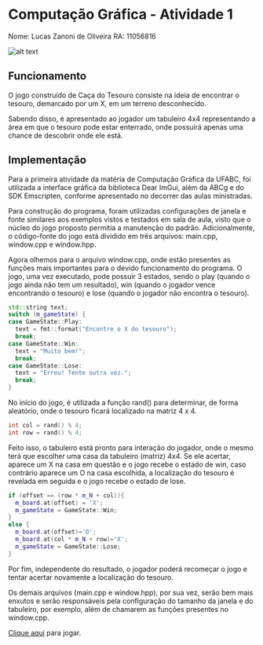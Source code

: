 # Computação Gráfica - Atividade 1

Nome: Lucas Zanoni de Oliveira
RA: 11056816

![alt text](https://www.nattrip.com.br/wp-content/uploads/2017/07/team-building-caca-ao-tesouro-01-1500x430.jpg)

## Funcionamento

O jogo construído de Caça do Tesouro consiste na ideia de encontrar o tesouro, demarcado por um X, em um terreno desconhecido. 

Sabendo disso, é apresentado ao jogador um tabuleiro 4x4 representando a área em que o tesouro pode estar enterrado, onde possuirá apenas uma chance de descobrir onde ele está.

## Implementação

Para a primeira atividade da matéria de Computação Gráfica da UFABC, foi utilizada a interface gráfica da biblioteca Dear ImGui, além da ABCg e do SDK Emscripten, conforme apresentado no decorrer das aulas ministradas.

Para construção do programa, foram utilizadas configurações de janela e fonte similares aos exemplos vistos e testados em sala de aula, visto que o núcleo do jogo proposto permitia a manutenção do padrão. Adicionalmente, o código-fonte do jogo está dividido em três arquivos: main.cpp, window.cpp e window.hpp.

Agora olhemos para o arquivo window.cpp, onde estão presentes as funções mais importantes para o devido funcionamento do programa. O jogo, uma vez executado, pode possuir 3 estados, sendo o play (quando o jogo ainda não tem um resultado), win (quando o jogador vence encontrando o tesouro) e lose (quando o jogador não encontra o tesouro).

```c++
std::string text;
switch (m_gameState) {
case GameState::Play:
  text = fmt::format("Encontre o X do tesouro");
  break;
case GameState::Win:
  text = "Muito bem!";
  break;
case GameState::Lose:
  text = "Errou! Tente outra vez.";
  break;
}
```

No início do jogo, é utilizada a função rand() para determinar, de forma aleatório, onde o tesouro ficará localizado na matriz 4 x 4.

```c++
int col = rand() % 4;
int row = rand() % 4;
```

Feito isso, o tabuleiro está pronto para interação do jogador, onde o mesmo terá que escolher uma casa da tabuleiro (matriz) 4x4. Se ele acertar, aparece um X na casa em questão e o jogo recebe o estado de win, caso contrário aparece um O na casa escolhida, a localização do tesouro é revelada em seguida e o jogo recebe o estado de lose.

```c++
if (offset == (row * m_N + col)){
  m_board.at(offset) = 'X';
  m_gameState = GameState::Win;
}
else {
  m_board.at(offset)='O';
  m_board.at(col * m_N + row)='X';
  m_gameState = GameState::Lose;
}
```

Por fim, independente do resultado, o jogador poderá recomeçar o jogo e tentar acertar novamente a localização do tesouro.

Os demais arquivos (main.cpp e window.hpp), por sua vez, serão bem mais enxutos e serão responsáveis pela configuração do tamanho da janela e do tabuleiro, por exemplo, além de chamarem as funções presentes no window.cpp.

[Clique aqui](https://zzanoni.github.io/computacao_grafica/atividade1/abcg/public/index.html) para jogar. 
